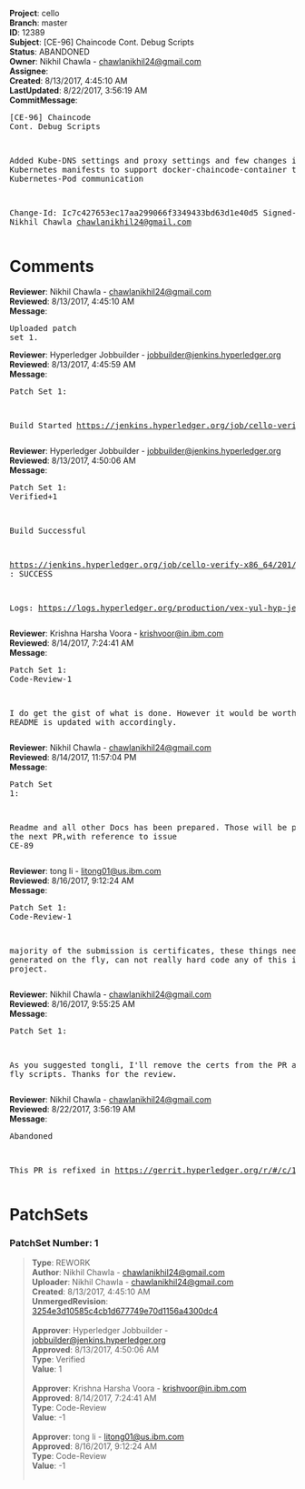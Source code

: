 <strong>Project</strong>: cello<br><strong>Branch</strong>: master<br><strong>ID</strong>: 12389<br><strong>Subject</strong>: [CE-96] Chaincode Cont. Debug Scripts<br><strong>Status</strong>: ABANDONED<br><strong>Owner</strong>: Nikhil Chawla - chawlanikhil24@gmail.com<br><strong>Assignee</strong>:<br><strong>Created</strong>: 8/13/2017, 4:45:10 AM<br><strong>LastUpdated</strong>: 8/22/2017, 3:56:19 AM<br><strong>CommitMessage</strong>:<br><pre>[CE-96] Chaincode Cont. Debug Scripts

Added Kube-DNS settings and proxy settings
and few changes in the Kubernetes manifests
to support docker-chaincode-container to
Kubernetes-Pod communication

Change-Id: Ic7c427653ec17aa299066f3349433bd63d1e40d5
Signed-off-by: Nikhil Chawla <chawlanikhil24@gmail.com>
</pre><h1>Comments</h1><strong>Reviewer</strong>: Nikhil Chawla - chawlanikhil24@gmail.com<br><strong>Reviewed</strong>: 8/13/2017, 4:45:10 AM<br><strong>Message</strong>: <pre>Uploaded patch set 1.</pre><strong>Reviewer</strong>: Hyperledger Jobbuilder - jobbuilder@jenkins.hyperledger.org<br><strong>Reviewed</strong>: 8/13/2017, 4:45:59 AM<br><strong>Message</strong>: <pre>Patch Set 1:

Build Started https://jenkins.hyperledger.org/job/cello-verify-x86_64/201/</pre><strong>Reviewer</strong>: Hyperledger Jobbuilder - jobbuilder@jenkins.hyperledger.org<br><strong>Reviewed</strong>: 8/13/2017, 4:50:06 AM<br><strong>Message</strong>: <pre>Patch Set 1: Verified+1

Build Successful 

https://jenkins.hyperledger.org/job/cello-verify-x86_64/201/ : SUCCESS

Logs: https://logs.hyperledger.org/production/vex-yul-hyp-jenkins-1/cello-verify-x86_64/201</pre><strong>Reviewer</strong>: Krishna Harsha Voora - krishvoor@in.ibm.com<br><strong>Reviewed</strong>: 8/14/2017, 7:24:41 AM<br><strong>Message</strong>: <pre>Patch Set 1: Code-Review-1

I do get the gist of what is done.
However it would be worth if README is updated with accordingly.</pre><strong>Reviewer</strong>: Nikhil Chawla - chawlanikhil24@gmail.com<br><strong>Reviewed</strong>: 8/14/2017, 11:57:04 PM<br><strong>Message</strong>: <pre>Patch Set 1:

Readme and all other Docs has been prepared. Those will be pushed in the next PR,with reference to issue CE-89</pre><strong>Reviewer</strong>: tong  li - litong01@us.ibm.com<br><strong>Reviewed</strong>: 8/16/2017, 9:12:24 AM<br><strong>Message</strong>: <pre>Patch Set 1: Code-Review-1

majority of the submission is certificates, these things need to be generated on the fly, can not really hard code any of this in a serious project.</pre><strong>Reviewer</strong>: Nikhil Chawla - chawlanikhil24@gmail.com<br><strong>Reviewed</strong>: 8/16/2017, 9:55:25 AM<br><strong>Message</strong>: <pre>Patch Set 1:

As you suggested tongli, I'll remove the certs from the PR and the fly scripts. Thanks for the review.</pre><strong>Reviewer</strong>: Nikhil Chawla - chawlanikhil24@gmail.com<br><strong>Reviewed</strong>: 8/22/2017, 3:56:19 AM<br><strong>Message</strong>: <pre>Abandoned

This PR is refixed in 
https://gerrit.hyperledger.org/r/#/c/12637/</pre><h1>PatchSets</h1><h3>PatchSet Number: 1</h3><blockquote><strong>Type</strong>: REWORK<br><strong>Author</strong>: Nikhil Chawla - chawlanikhil24@gmail.com<br><strong>Uploader</strong>: Nikhil Chawla - chawlanikhil24@gmail.com<br><strong>Created</strong>: 8/13/2017, 4:45:10 AM<br><strong>UnmergedRevision</strong>: [3254e3d10585c4cb1d677749e70d1156a4300dc4](https://github.com/hyperledger-gerrit-archive/cello/commit/3254e3d10585c4cb1d677749e70d1156a4300dc4)<br><br><strong>Approver</strong>: Hyperledger Jobbuilder - jobbuilder@jenkins.hyperledger.org<br><strong>Approved</strong>: 8/13/2017, 4:50:06 AM<br><strong>Type</strong>: Verified<br><strong>Value</strong>: 1<br><br><strong>Approver</strong>: Krishna Harsha Voora - krishvoor@in.ibm.com<br><strong>Approved</strong>: 8/14/2017, 7:24:41 AM<br><strong>Type</strong>: Code-Review<br><strong>Value</strong>: -1<br><br><strong>Approver</strong>: tong  li - litong01@us.ibm.com<br><strong>Approved</strong>: 8/16/2017, 9:12:24 AM<br><strong>Type</strong>: Code-Review<br><strong>Value</strong>: -1<br><br></blockquote>